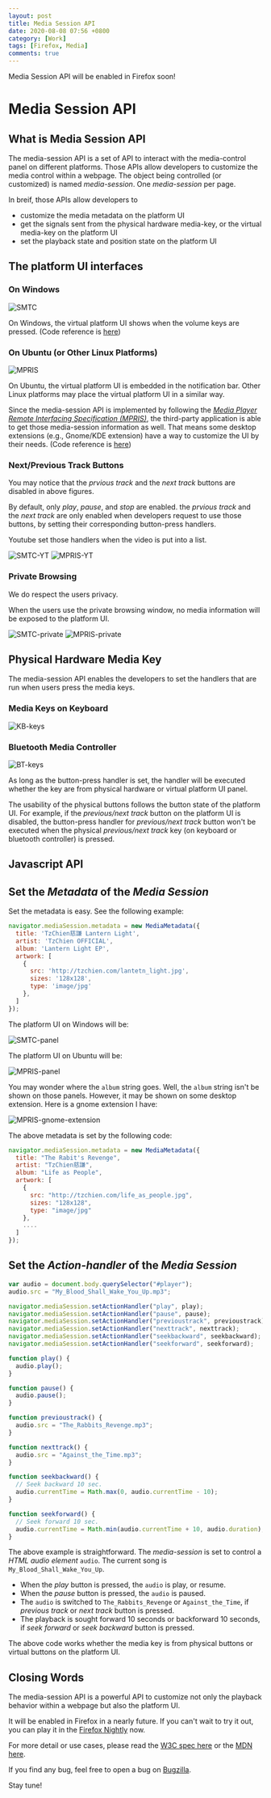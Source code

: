```yaml
---
layout: post
title: Media Session API
date: 2020-08-08 07:56 +0800
category: [Work]
tags: [Firefox, Media]
comments: true
---
```


Media Session API will be enabled in Firefox soon!

<!--read more-->

# Media Session API

## What is Media Session API

The media-session API is a set of API to interact with the media-control panel on different platforms.
Those APIs allow developers to customize the media control within a webpage.
The object being controlled (or customized) is named *media-session*.
One *media-session* per page.

In breif, those APIs allow developers to

- customize the media metadata on the platform UI
- get the signals sent from the physical hardware media-key, or the virtual media-key on the platform UI
- set the playback state and position state on the platform UI

## The platform UI interfaces

### On Windows

![SMTC][SMTC]

On Windows, the virtual platform UI shows when the volume keys are pressed.
(Code reference is [here](https://github.com/mozilla/gecko-dev/blob/bf8688ff888668027347f1c225cdcdd79ab8dca4/widget/windows/WindowsSMTCProvider.cpp))

### On Ubuntu (or Other Linux Platforms)

![MPRIS][MPRIS]

On Ubuntu, the virtual platform UI is embedded in the notification bar.
Other Linux platforms may place the virtual platform UI in a similar way.

Since the media-session API is implemented by following the
[*Media Player Remote Interfacing Specification (MPRIS)*][MPRIS-spec],
the third-party application is able to get those media-session information as well.
That means some desktop extensions (e.g., Gnome/KDE extension)
have a way to customize the UI by their needs.
(Code reference is [here](https://github.com/mozilla/gecko-dev/blob/bf8688ff888668027347f1c225cdcdd79ab8dca4/widget/gtk/MPRISServiceHandler.cpp))

### Next/Previous Track Buttons

You may notice that the *prvious track* and the *next track* buttons are disabled in above figures.

By default, only *play*, *pause*, and *stop* are enabled.
the *prvious track* and the *next track* are only enabled
when developers request to use those buttons,
by setting their corresponding button-press handlers.

Youtube set those handlers when the video is put into a list.

![SMTC-YT][SMTC-YT]
![MPRIS-YT][MPRIS-YT]

### Private Browsing

We do respect the users privacy.

When the users use the private browsing window,
no media information will be exposed to the platform UI.

![SMTC-private][SMTC-private]
![MPRIS-private][MPRIS-private]

## Physical Hardware Media Key

The media-session API enables the developers to set the handlers
that are run when users press the media keys.

### Media Keys on Keyboard

![KB-keys][KB-keys]

### Bluetooth Media Controller

![BT-keys][BT-keys]

As long as the button-press handler is set, the handler will be executed
whether the key are from physical hardware or virtual platform UI panel.

The usability of the physical buttons follows the button state of the platform UI.
For example, if the *previous/next track* button on the platform UI is disabled,
the button-press handler for *previous/next track* button won't be executed
when the physical *previous/next track* key (on keyboard or bluetooth controller) is pressed.

## Javascript API

## Set the *Metadata* of the *Media Session*

Set the metadata is easy. See the following example:

```javascript
navigator.mediaSession.metadata = new MediaMetadata({
  title: 'TzChien慈謙 Lantern Light',
  artist: 'TzChien OFFICIAL',
  album: 'Lantern Light EP',
  artwork: [
    {
      src: 'http://tzchien.com/lantetn_light.jpg',
      sizes: '128x128',
      type: 'image/jpg'
    },
  ]
});
```

The platform UI on Windows will be:

![SMTC-panel][SMTC-panel]

The platform UI on Ubuntu will be:

![MPRIS-panel][MPRIS-panel]

You may wonder where the `album` string goes.
Well, the `album` string isn't be shown on those panels.
However, it may be shown on some desktop extension.
Here is a gnome extension I have:

![MPRIS-gnome-extension][MPRIS-gnome-extension]

The above metadata is set by the following code:

```javascript
navigator.mediaSession.metadata = new MediaMetadata({
  title: "The Rabit's Revenge",
  artist: "TzChien慈謙",
  album: "Life as People",
  artwork: [
    {
      src: "http://tzchien.com/life_as_people.jpg",
      sizes: "128x128",
      type: "image/jpg"
    },
    ....
  ]
});
```

## Set the *Action-handler* of the *Media Session*

```javascript
var audio = document.body.querySelector("#player");
audio.src = "My_Blood_Shall_Wake_You_Up.mp3";

navigator.mediaSession.setActionHandler("play", play);
navigator.mediaSession.setActionHandler("pause", pause);
navigator.mediaSession.setActionHandler("previoustrack", previoustrack);
navigator.mediaSession.setActionHandler("nexttrack", nexttrack);
navigator.mediaSession.setActionHandler("seekbackward", seekbackward);
navigator.mediaSession.setActionHandler("seekforward", seekforward);

function play() {
  audio.play();
}

function pause() {
  audio.pause();
}

function previoustrack() {
  audio.src = "The_Rabbits_Revenge.mp3";
}

function nexttrack() {
  audio.src = "Against_the_Time.mp3";
}

function seekbackward() {
  // Seek backward 10 sec.
  audio.currentTime = Math.max(0, audio.currentTime - 10);
}

function seekforward() {
  // Seek forward 10 sec.
  audio.currentTime = Math.min(audio.currentTime + 10, audio.duration);
}
```

The above example is straightforward.
The *media-session* is set to control a *HTML audio element* `audio`.
The current song is `My_Blood_Shall_Wake_You_Up`.

- When the *play* button is pressed, the `audio` is play, or resume.
- When the *pause* button is pressed, the `audio` is paused.
- The `audio` is switched to `The_Rabbits_Revenge` or `Against_the_Time`,
if *previous track* or *next track* button is pressed.
- The playback is sought forward 10 seconds or backforward 10 seconds,
if *seek forward* or *seek backward* button is pressed.

The above code works whether the media key is from physical buttons or virtual buttons on the platform UI.

## Closing Words

The media-session API is a powerful API to customize
not only the playback behavior within a webpage but also the platform UI.

It will be enabled in Firefox in a nearly future.
If you can't wait to try it out, you can play it in the [Firefox Nightly][nightly] now.

For more detail or use cases,
please read the [W3C spec here][w3c-mediasession] or the [MDN here][mdn-mediasession].

If you find any bug, feel free to open a bug on [Bugzilla][BMO].

Stay tune!

[SMTC]: ../images/posts/mediasession/SMTC.PNG "SMTC on Windows"
[MPRIS]: ../images/posts/mediasession/MPRIS.png "MPRIS on Ubuntu"

[SMTC-YT]: ../images/posts/mediasession/SMTC-YT-queue.PNG "Youtube list on Windows"
[MPRIS-YT]: ../images/posts/mediasession/MPRIS-YT-queue.png "Youtube list on Ubuntu"

[SMTC-private]: ../images/posts/mediasession/SMTC-private.PNG "Private browsing on Windows"
[MPRIS-private]: ../images/posts/mediasession/MPRIS-private.png "Private browsing on Ubuntu"

[SMTC-panel]: ../images/posts/mediasession/SMTC-panel.PNG
[MPRIS-panel]: ../images/posts/mediasession/MPRIS-panal.png
[MPRIS-gnome-extension]: ../images/posts/mediasession/MPRIS-gnome-extension.png

[BT-keys]: ../images/posts/mediasession/bt-media-controller.png
[KB-keys]: ../images/posts/mediasession/media-keys-on-keyboard.png

[MPRIS-spec]: https://www.freedesktop.org/wiki/Specifications/mpris-spec/

[w3c-mediasession]: https://w3c.github.io/mediasession/
[mdn-mediasession]: https://developer.mozilla.org/en-US/docs/Web/API/Media_Session_API

[BMO]: https://bugzilla.mozilla.org/home
[nightly]: https://www.mozilla.org/en-US/firefox/channel/desktop/#nightly
